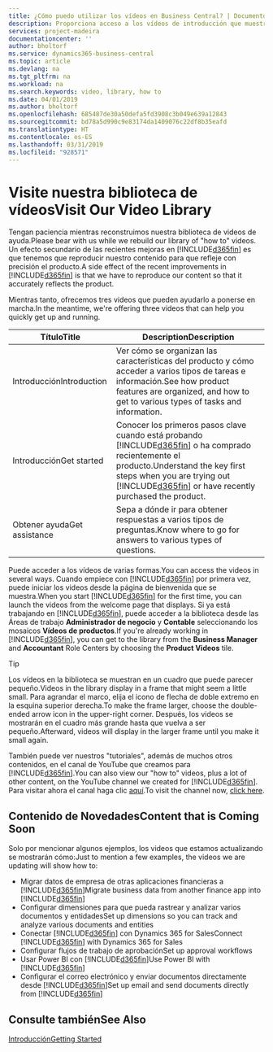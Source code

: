 ```yaml
---
title: ¿Cómo puedo utilizar los vídeos en Business Central? | Documentos de Microsoft
description: Proporciona acceso a los vídeos de introducción que muestran como realizar tareas comunes.
services: project-madeira
documentationcenter: ''
author: bholtorf
ms.service: dynamics365-business-central
ms.topic: article
ms.devlang: na
ms.tgt_pltfrm: na
ms.workload: na
ms.search.keywords: video, library, how to
ms.date: 04/01/2019
ms.author: bholtorf
ms.openlocfilehash: 685487de30a50defa5fd3908c3b049e639a12843
ms.sourcegitcommit: bd78a5d990c9e83174da1409076c22df8b35eafd
ms.translationtype: HT
ms.contentlocale: es-ES
ms.lasthandoff: 03/31/2019
ms.locfileid: "928571"
---
```

# <a name="visit-our-video-library"></a><span data-ttu-id="1a53d-103">Visite nuestra biblioteca de vídeos</span><span class="sxs-lookup"><span data-stu-id="1a53d-103">Visit Our Video Library</span></span>
<span data-ttu-id="1a53d-104">Tengan paciencia mientras reconstruimos nuestra biblioteca de videos de ayuda.</span><span class="sxs-lookup"><span data-stu-id="1a53d-104">Please bear with us while we rebuild our library of "how to" videos.</span></span> <span data-ttu-id="1a53d-105">Un efecto secundario de las recientes mejoras en [!INCLUDE[d365fin](includes/d365fin_md.md)] es que tenemos que reproducir nuestro contenido para que refleje con precisión el producto.</span><span class="sxs-lookup"><span data-stu-id="1a53d-105">A side effect of the recent improvements in [!INCLUDE[d365fin](includes/d365fin_md.md)] is that we have to reproduce our content so that it accurately reflects the product.</span></span>

<span data-ttu-id="1a53d-106">Mientras tanto, ofrecemos tres videos que pueden ayudarlo a ponerse en marcha.</span><span class="sxs-lookup"><span data-stu-id="1a53d-106">In the meantime, we're offering three videos that can help you quickly get up and running.</span></span>

|<span data-ttu-id="1a53d-107">Título</span><span class="sxs-lookup"><span data-stu-id="1a53d-107">Title</span></span>|<span data-ttu-id="1a53d-108">Description</span><span class="sxs-lookup"><span data-stu-id="1a53d-108">Description</span></span>|
|----|----|
|<span data-ttu-id="1a53d-109">Introducción</span><span class="sxs-lookup"><span data-stu-id="1a53d-109">Introduction</span></span>|<span data-ttu-id="1a53d-110">Ver cómo se organizan las características del producto y cómo acceder a varios tipos de tareas e información.</span><span class="sxs-lookup"><span data-stu-id="1a53d-110">See how product features are organized, and how to get to various types of tasks and information.</span></span>|
|<span data-ttu-id="1a53d-111">Introducción</span><span class="sxs-lookup"><span data-stu-id="1a53d-111">Get started</span></span>|<span data-ttu-id="1a53d-112">Conocer los primeros pasos clave cuando está probando [!INCLUDE[d365fin](includes/d365fin_md.md)] o ha comprado recientemente el producto.</span><span class="sxs-lookup"><span data-stu-id="1a53d-112">Understand the key first steps when you are trying out [!INCLUDE[d365fin](includes/d365fin_md.md)] or have recently purchased the product.</span></span> |
|<span data-ttu-id="1a53d-113">Obtener ayuda</span><span class="sxs-lookup"><span data-stu-id="1a53d-113">Get assistance</span></span>|<span data-ttu-id="1a53d-114">Sepa a dónde ir para obtener respuestas a varios tipos de preguntas.</span><span class="sxs-lookup"><span data-stu-id="1a53d-114">Know where to go for answers to various types of questions.</span></span>|

<span data-ttu-id="1a53d-115">Puede acceder a los vídeos de varias formas.</span><span class="sxs-lookup"><span data-stu-id="1a53d-115">You can access the videos in several ways.</span></span> <span data-ttu-id="1a53d-116">Cuando empiece con [!INCLUDE[d365fin](includes/d365fin_md.md)] por primera vez, puede iniciar los videos desde la página de bienvenida que se muestra.</span><span class="sxs-lookup"><span data-stu-id="1a53d-116">When you start [!INCLUDE[d365fin](includes/d365fin_md.md)] for the first time, you can launch the videos from the welcome page that displays.</span></span> <span data-ttu-id="1a53d-117">Si ya está trabajando en [!INCLUDE[d365fin](includes/d365fin_md.md)], puede acceder a la biblioteca desde las Áreas de trabajo **Administrador de negocio** y **Contable** seleccionando los mosaicos **Vídeos de productos**.</span><span class="sxs-lookup"><span data-stu-id="1a53d-117">If you're already working in [!INCLUDE[d365fin](includes/d365fin_md.md)], you can get to the library from the **Business Manager** and **Accountant** Role Centers by choosing the **Product Videos** tile.</span></span>

> [!Tip]  
> <span data-ttu-id="1a53d-118">Los vídeos en la biblioteca se muestran en un cuadro que puede parecer pequeño.</span><span class="sxs-lookup"><span data-stu-id="1a53d-118">Videos in the library display in a frame that might seem a little small.</span></span> <span data-ttu-id="1a53d-119">Para agrandar el marco, elija el icono de flecha de doble extremo en la esquina superior derecha.</span><span class="sxs-lookup"><span data-stu-id="1a53d-119">To make the frame larger, choose the double-ended arrow icon in the upper-right corner.</span></span> <span data-ttu-id="1a53d-120">Después, los videos se mostrarán en el cuadro más grande hasta que vuelva a ser pequeño.</span><span class="sxs-lookup"><span data-stu-id="1a53d-120">Afterward, videos will display in the larger frame until you make it small again.</span></span>

<span data-ttu-id="1a53d-121">También puede ver nuestros "tutoriales", además de muchos otros contenidos, en el canal de YouTube que creamos para [!INCLUDE[d365fin](includes/d365fin_md.md)].</span><span class="sxs-lookup"><span data-stu-id="1a53d-121">You can also view our "how to" videos, plus a lot of other content, on the YouTube channel we created for [!INCLUDE[d365fin](includes/d365fin_md.md)].</span></span> <span data-ttu-id="1a53d-122">Para visitar ahora el canal haga clic [aquí](https://go.microsoft.com/fwlink/?linkid=851533).</span><span class="sxs-lookup"><span data-stu-id="1a53d-122">To visit the channel now, [click here](https://go.microsoft.com/fwlink/?linkid=851533).</span></span>

## <a name="content-that-is-coming-soon"></a><span data-ttu-id="1a53d-123">Contenido de Novedades</span><span class="sxs-lookup"><span data-stu-id="1a53d-123">Content that is Coming Soon</span></span>
<span data-ttu-id="1a53d-124">Solo por mencionar algunos ejemplos, los videos que estamos actualizando se mostrarán cómo:</span><span class="sxs-lookup"><span data-stu-id="1a53d-124">Just to mention a few examples, the videos we are updating will show how to:</span></span>  

* <span data-ttu-id="1a53d-125">Migrar datos de empresa de otras aplicaciones financieras a [!INCLUDE[d365fin](includes/d365fin_md.md)]</span><span class="sxs-lookup"><span data-stu-id="1a53d-125">Migrate business data from another finance app into [!INCLUDE[d365fin](includes/d365fin_md.md)]</span></span>  
* <span data-ttu-id="1a53d-126">Configurar dimensiones para que pueda rastrear y analizar varios documentos y entidades</span><span class="sxs-lookup"><span data-stu-id="1a53d-126">Set up dimensions so you can track and analyze various documents and entities</span></span>
* <span data-ttu-id="1a53d-127">Conectar [!INCLUDE[d365fin](includes/d365fin_md.md)] con Dynamics 365 for Sales</span><span class="sxs-lookup"><span data-stu-id="1a53d-127">Connect [!INCLUDE[d365fin](includes/d365fin_md.md)] with Dynamics 365 for Sales</span></span>
* <span data-ttu-id="1a53d-128">Configurar flujos de trabajo de aprobación</span><span class="sxs-lookup"><span data-stu-id="1a53d-128">Set up approval workflows</span></span>  
* <span data-ttu-id="1a53d-129">Usar Power BI con [!INCLUDE[d365fin](includes/d365fin_md.md)]</span><span class="sxs-lookup"><span data-stu-id="1a53d-129">Use Power BI with [!INCLUDE[d365fin](includes/d365fin_md.md)]</span></span>  
* <span data-ttu-id="1a53d-130">Configurar el correo electrónico y enviar documentos directamente desde [!INCLUDE[d365fin](includes/d365fin_md.md)]</span><span class="sxs-lookup"><span data-stu-id="1a53d-130">Set up email and send documents directly from [!INCLUDE[d365fin](includes/d365fin_md.md)]</span></span>  

## <a name="see-also"></a><span data-ttu-id="1a53d-131">Consulte también</span><span class="sxs-lookup"><span data-stu-id="1a53d-131">See Also</span></span>
[<span data-ttu-id="1a53d-132">Introducción</span><span class="sxs-lookup"><span data-stu-id="1a53d-132">Getting Started</span></span>](product-get-started.md)

